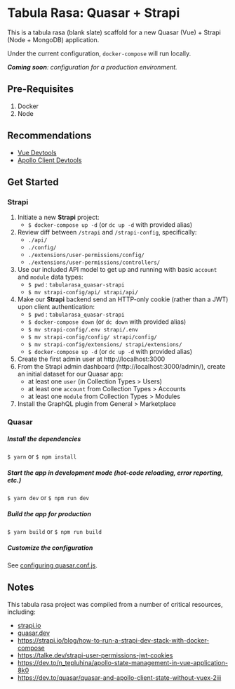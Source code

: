# Tabula Rasa: Quasar + Strapi

This is a tabula rasa (blank slate) scaffold for a new Quasar (Vue) + Strapi (Node + MongoDB) application.

Under the current configuration, `docker-compose` will run locally.

***Coming soon**: configuration for a production environment.*

## Pre-Requisites
1. Docker
2. Node

## Recommendations
- [Vue Devtools](https://github.com/vuejs/vue-devtools)
- [Apollo Client Devtools](https://www.apollographql.com/docs/react/development-testing/developer-tooling/)

## Get Started

### Strapi
1. Initiate a new **Strapi** project:
    - `$ docker-compose up -d` (or `dc up -d` with provided alias)
2. Review diff between `/strapi` and `/strapi-config`, specifically:
    - `./api/`
    - `./config/`
    - `./extensions/user-permissions/config/`
    - `./extensions/user-permissions/controllers/`
3. Use our included API model to get up and running with basic `account` and `module` data types:
    - `$ pwd` : `tabularasa_quasar-strapi`
    - `$ mv strapi-config/api/ strapi/api/`
4. Make our **Strapi** backend send an HTTP-only cookie (rather than a JWT) upon client authentication:
    - `$ pwd` : `tabularasa_quasar-strapi`
    - `$ docker-compose down` (or `dc down` with provided alias)
    - `$ mv strapi-config/.env strapi/.env`
    - `$ mv strapi-config/config/ strapi/config/`
    - `$ mv strapi-config/extensions/ strapi/extensions/`
    - `$ docker-compose up -d` (or `dc up -d` with provided alias)
5. Create the first admin user at http://localhost:3000
6. From the Strapi admin dashboard (http://localhost:3000/admin/), create an initial dataset for our Quasar app:
    - at least one `user` (in Collection Types > Users)
    - at least one `account` from Collection Types > Accounts
    - at least one `module` from Collection Types > Modules
7. Install the GraphQL plugin from General > Marketplace

### Quasar
##### Install the dependencies
`$ yarn` or `$ npm install`

##### Start the app in development mode (hot-code reloading, error reporting, etc.)
`$ yarn dev` or `$ npm run dev`

##### Build the app for production
`$ yarn build` or `$ npm run build`

##### Customize the configuration
See [configuring quasar.conf.js](https://quasar.dev/quasar-cli/quasar-conf-js).

## Notes
This tabula rasa project was compiled from a number of critical resources, including:
- [strapi.io](https://www.strapi.io)
- [quasar.dev](https://www.quasar.dev)
- https://strapi.io/blog/how-to-run-a-strapi-dev-stack-with-docker-compose
- https://talke.dev/strapi-user-permissions-jwt-cookies
- https://dev.to/n_tepluhina/apollo-state-management-in-vue-application-8k0
- https://dev.to/quasar/quasar-and-apollo-client-state-without-vuex-2iii